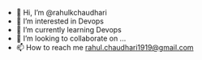 - 👋 Hi, I’m @rahulkchaudhari
- 👀 I’m interested in Devops 
- 🌱 I’m currently learning Devops
- 💞️ I’m looking to collaborate on ...
- 📫 How to reach me rahul.chaudhari1919@gmail.com

<!---
rahulkchaudhari/rahulkchaudhari is a ✨ special ✨ repository because its `README.md` (this file) appears on your GitHub profile.
You can click the Preview link to take a look at your changes.
--->
